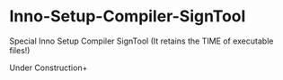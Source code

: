# Inno-Setup-Compiler-SignTool
Special Inno Setup Compiler SignTool (It retains the TIME of executable files!)









Under Construction+
